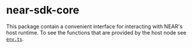# near-sdk-core

This package contain a convenient interface for interacting with NEAR's host runtime.  To see the functions that are provided by the host node see [`env.ts`](./assembly/env/env.ts).
